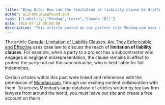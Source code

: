 ```yaml
---
title: "Blog Bite: How can the limitation of liability clause be drafted to be more effective?"
author: alina@clausehound.com
tags: ["Liability","Mondaq","Learn","Canada (BC)"]
date: 2015-07-13 00:00:00
description: "This article posted on our partner site Mondaq.com uses case law to discuss the reach of limitation of liability clauses."
---
```


The article [Canada: Limitation of Liability Clauses: Are They Enforceable and Effective](http://www.mondaq.com/canada/x/411990/Building+Construction/Limitation+of+Liability+Clauses+Are+They+Enforceable+and+Effective) uses case law to discuss the reach of **limitation of liability clauses**. For example, when a party to a project has a subcontractor who engages in negligent misrepresentation, the clause remains in effect to protect the party but not the subcontractor, who is held liable for full indemnities.

Certain articles within this post were linked and referenced with the permission of [Mondaq.com](https://www.mondaq.com/?clear=true), through our exciting content collaboration with them.  To access Mondaq’s large database of articles written by top law firm lawyers from around the world, you must leave our site and create a free account on theirs.
